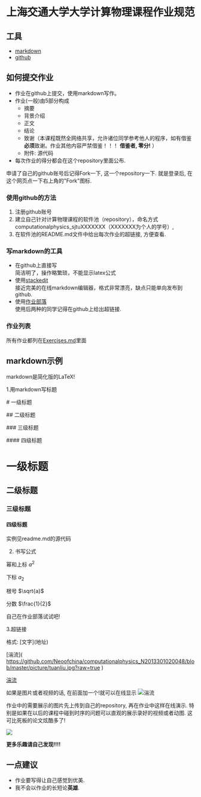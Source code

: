 # 上海交通大学大学计算物理课程作业规范

## 工具
- [markdown](https://daringfireball.net/projects/markdown/)
- [github](https://github.com/)

## 如何提交作业
- 作业在github上提交，使用markdown写作。
- 作业(一般)由5部分构成
  - 摘要
  - 背景介绍
  - 正文
  - 结论
  - 致谢（本课程既然全网络共享，允许诸位同学参考他人的程序，如有借鉴**必须**致谢。作业其他内容严禁借鉴！！！ **借鉴者, 零分!** ）
  - 附件: 源代码
- 每次作业的得分都会在这个repository里面公布.

申请了自己的github账号后记得Fork一下, 这一个repository一下. 就是登录后, 在这个网页点一下右上角的"Fork"图标.
### 使用github的方法
1. 注册github账号
2. 建立自己针对计算物理课程的软件池（repository），命名方式computationalphysics_sjtuXXXXXXX（XXXXXXX为个人的学号）,
3. 在软件池的README.md文件中给出每次作业的超链接, 方便查看.

### 写markdown的工具
- 在github上直接写    
简洁明了，操作略繁琐，不能显示latex公式
- 使用[stackedit](https://stackedit.io/)    
接近完美的在线markdown编辑器，格式非常漂亮，缺点只能单向发布到github. 
- 使用[作业部落](https://www.zybuluo.com/)   
使用后两种的同学记得在github上给出超链接.
### 作业列表
所有作业都列在[Exercises.md](Exercises.md)里面

## markdown示例

 markdown是简化版的LaTeX!
 
1.用markdown写标题
 
 \# 一级标题 
 
 \## 二级标题
 
 \### 三级标题
 
 \#### 四级标题
 
  # 一级标题 
  ## 二级标题
  ### 三级标题
  #### 四级标题
实例见readme.md的源代码

2. 书写公式

 幂和上标 $a^2$


  
  下标 $a_2$
  

  
  根号 $\sqrt{a}$
  
 分数 $\frac{1}{2}$
  
自己在作业部落试试吧!
  
3.超链接

格式: \[文字]\(地址)
 
 
 \[湍流]\( https://github.com/Neoofchina/computationalphysics_N2013301020048/blob/master/picture/tuanliu.jpg?raw=true )
 
 [湍流](https://github.com/Neoofchina/computationalphysics_N2013301020048/blob/master/picture/tuanliu.jpg?raw=true)
 
如果是图片或者视频的话, 在前面加一个!就可以在线显示
![湍流](https://github.com/Neoofchina/computationalphysics_N2013301020048/blob/master/picture/tuanliu.jpg?raw=true)
 
作业中的需要展示的图片先上传到自己的repository, 再在作业中这样在线演示. 特别是如果在以后的课程中碰到时序的问题可以直观的展示录好的视频或者动图. 这可比死板的论文炫酷多了!

![](https://raw.githubusercontent.com/ShixingWang/computationalphysics_N2013301020050/master/Pictures/LiYao/wave1.gif)

**更多乐趣请自己发现!!!!**
## 一点建议
- 作业要写得让自己感觉到优美. 
- 我不会以作业的长短论**英雄**.
